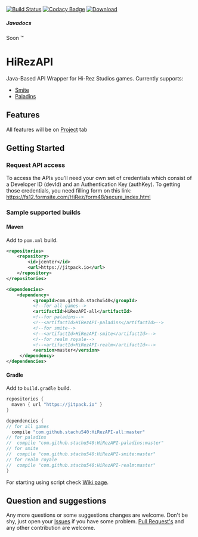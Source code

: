 [![Build Status](https://travis-ci.com/stachu540/HiRezAPI.svg)](https://travis-ci.com/stachu540/HiRezAPI)
[![Codacy Badge](https://api.codacy.com/project/badge/Grade/ee16a92996a3425d87403780aa18f316)](https://www.codacy.com/app/stachu540/HiRezAPI?utm_source=github.com&amp;utm_medium=referral&amp;utm_content=stachu540/HiRezAPI&amp;utm_campaign=Badge_Grade)
[![Download](https://api.bintray.com/packages/stachu540/Java/HiRezAPI/images/download.svg)](https://bintray.com/stachu540/Java/HiRezAPI/_latestVersion)

##### Javadocs
Soon :tm:
# HiRezAPI
Java-Based API Wrapper for Hi-Rez Studios games. Currently supports:
 * [Smite](https://smitegame.com/)
 * [Paladins](https://paladins.com/)
 
## Features

All features will be on [Project](https://github.com/stachu540/HiRezAPI/projects/5) tab

## Getting Started

### Request API access
To access the APIs you'll need your own set of credentials which consist of a Developer ID (devId) and an Authentication Key (authKey). To getting those credentials, you need filling form on this link: https://fs12.formsite.com/HiRez/form48/secure_index.html

### Sample supported builds

#### Maven
Add to `pom.xml` build.
```xml
<repositories>
    <repository>
        <id>jcenter</id>
        <url>https://jitpack.io</url>
    </repository>
</repositories>

<dependencies>
    <dependency>
          <groupId>com.github.stachu540</groupId>
          <!--for all games-->
          <artifactId>HiRezAPI-all</artifactId> 
          <!--for paladins-->
          <!--<artifactId>HiRezAPI-paladins</artifactId>-->
          <!--for smite-->
          <!--<artifactId>HiRezAPI-smite</artifactId>-->
          <!--for realm royale-->
          <!--<artifactId>HiRezAPI-realm</artifactId>-->
          <version>master</version>
     </dependency>
</dependencies>
```
#### Gradle
Add to `build.gradle` build.
```groovy
repositories {
  maven { url "https://jitpack.io" }
}

dependencies {
// for all games
  compile "com.github.stachu540:HiRezAPI-all:master"
// for paladins
//  compile "com.github.stachu540:HiRezAPI-paladins:master"
// for smite
//  compile "com.github.stachu540:HiRezAPI-smite:master"
// for realm royale
//  compile "com.github.stachu540:HiRezAPI-realm:master"
}
```

For starting using script check [Wiki page](https://github.com/stachu540/HiRezAPI/wiki).

## Question and suggestions
Any more questions or some suggestions changes are welcome. Don't be shy, just open your [Issues](https://github.com/stachu540/HiRezAPI/issues) if you have some problem. [Pull Request's](https://github.com/stachu540/HiRezAPI/pulls) and any other contribution are welcome.
